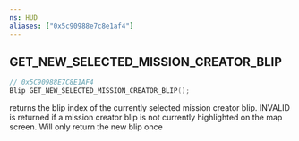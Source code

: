 ```yaml
---
ns: HUD
aliases: ["0x5c90988e7c8e1af4"]
---
```

## GET_NEW_SELECTED_MISSION_CREATOR_BLIP

```c
// 0x5C90988E7C8E1AF4
Blip GET_NEW_SELECTED_MISSION_CREATOR_BLIP();
```

returns the blip index of the currently selected mission creator blip. INVALID is returned if a mission creator blip is not currently highlighted on the map screen. Will only return the new blip once


